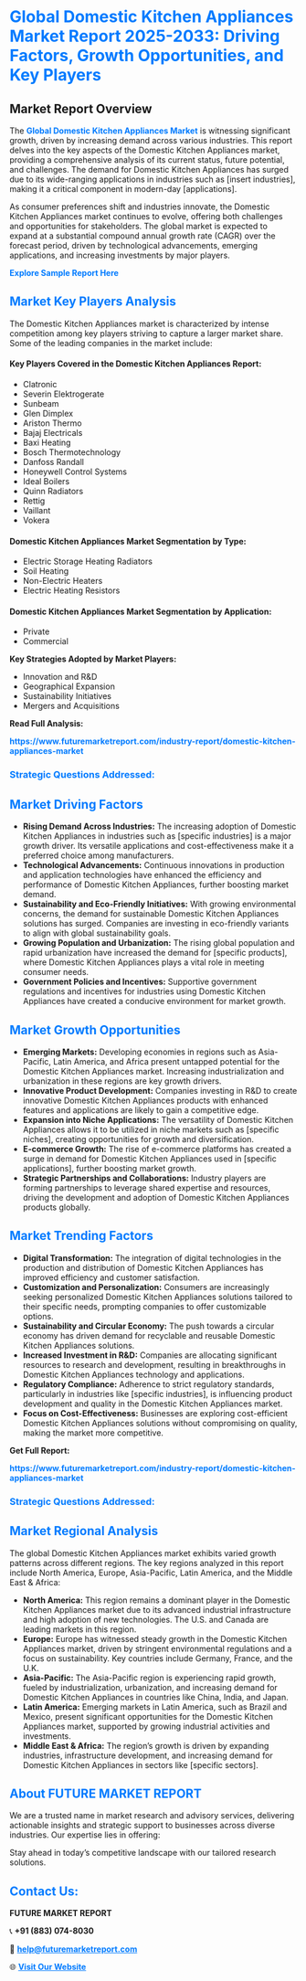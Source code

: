 <h1 style="color: #007BFF;">Global Domestic Kitchen Appliances Market Report 2025-2033: Driving Factors, Growth Opportunities, and Key Players</h1>

<section id="overview">
<h2>Market Report Overview</h2>
<p>The <a href="https://www.futuremarketreport.com/industry-report/domestic-kitchen-appliances-market" style="color: #007BFF; text-decoration: none;"><strong>Global Domestic Kitchen Appliances Market</strong></a> is witnessing significant growth, driven by increasing demand across various industries. This report delves into the key aspects of the Domestic Kitchen Appliances market, providing a comprehensive analysis of its current status, future potential, and challenges. The demand for Domestic Kitchen Appliances has surged due to its wide-ranging applications in industries such as [insert industries], making it a critical component in modern-day [applications].</p>
<p>As consumer preferences shift and industries innovate, the Domestic Kitchen Appliances market continues to evolve, offering both challenges and opportunities for stakeholders. The global market is expected to expand at a substantial compound annual growth rate (CAGR) over the forecast period, driven by technological advancements, emerging applications, and increasing investments by major players.</p>
</section>

<section id="overview">
<p><a href="https://www.futuremarketreport.com/request-sample/reportId=34464" style="color: #007BFF; text-decoration: none;"><strong>Explore Sample Report Here</strong></a></p>
</section>

<section id="key-players">
<h2 style="color: #007BFF;">Market Key Players Analysis</h2>
<p>The Domestic Kitchen Appliances market is characterized by intense competition among key players striving to capture a larger market share. Some of the leading companies in the market include:</p>
<h4>Key Players Covered in the Domestic Kitchen Appliances Report:</h4>
<ul><li>Clatronic</li><li>Severin Elektrogerate</li><li>Sunbeam</li><li>Glen Dimplex</li><li>Ariston Thermo</li><li>Bajaj Electricals</li><li>Baxi Heating</li><li>Bosch Thermotechnology</li><li>Danfoss Randall</li><li>Honeywell Control Systems</li><li>Ideal Boilers</li><li>Quinn Radiators</li><li>Rettig</li><li>Vaillant</li><li>Vokera</li></ul>
<h4>Domestic Kitchen Appliances Market Segmentation by Type:</h4>
<ul><li>Electric Storage Heating Radiators</li><li>Soil Heating</li><li>Non-Electric Heaters</li><li>Electric Heating Resistors</li></ul>

<h4>Domestic Kitchen Appliances Market Segmentation by Application:</h4>
<ul><li>Private</li><li>Commercial</li></ul>
<p><strong>Key Strategies Adopted by Market Players:</strong></p>
<ul>
<li>Innovation and R&D</li>
<li>Geographical Expansion</li>
<li>Sustainability Initiatives</li>
<li>Mergers and Acquisitions</li>
</ul>
</section>

<section>
<p><strong>Read Full Analysis: </strong></p><a href="https://www.futuremarketreport.com/industry-report/domestic-kitchen-appliances-market" style="color: #007BFF; text-decoration: none;"><strong>https://www.futuremarketreport.com/industry-report/domestic-kitchen-appliances-market</strong></a>
<h3 style="color: #007BFF;">Strategic Questions Addressed:</h3>
</section>

<section id="driving-factors">
<h2 style="color: #007BFF;">Market Driving Factors</h2>
<ul>
<li><strong>Rising Demand Across Industries:</strong> The increasing adoption of Domestic Kitchen Appliances in industries such as [specific industries] is a major growth driver. Its versatile applications and cost-effectiveness make it a preferred choice among manufacturers.</li>
<li><strong>Technological Advancements:</strong> Continuous innovations in production and application technologies have enhanced the efficiency and performance of Domestic Kitchen Appliances, further boosting market demand.</li>
<li><strong>Sustainability and Eco-Friendly Initiatives:</strong> With growing environmental concerns, the demand for sustainable Domestic Kitchen Appliances solutions has surged. Companies are investing in eco-friendly variants to align with global sustainability goals.</li>
<li><strong>Growing Population and Urbanization:</strong> The rising global population and rapid urbanization have increased the demand for [specific products], where Domestic Kitchen Appliances plays a vital role in meeting consumer needs.</li>
<li><strong>Government Policies and Incentives:</strong> Supportive government regulations and incentives for industries using Domestic Kitchen Appliances have created a conducive environment for market growth.</li>
</ul>
</section>

<section id="growth-opportunities">
<h2 style="color: #007BFF;">Market Growth Opportunities</h2>
<ul>
<li><strong>Emerging Markets:</strong> Developing economies in regions such as Asia-Pacific, Latin America, and Africa present untapped potential for the Domestic Kitchen Appliances market. Increasing industrialization and urbanization in these regions are key growth drivers.</li>
<li><strong>Innovative Product Development:</strong> Companies investing in R&D to create innovative Domestic Kitchen Appliances products with enhanced features and applications are likely to gain a competitive edge.</li>
<li><strong>Expansion into Niche Applications:</strong> The versatility of Domestic Kitchen Appliances allows it to be utilized in niche markets such as [specific niches], creating opportunities for growth and diversification.</li>
<li><strong>E-commerce Growth:</strong> The rise of e-commerce platforms has created a surge in demand for Domestic Kitchen Appliances used in [specific applications], further boosting market growth.</li>
<li><strong>Strategic Partnerships and Collaborations:</strong> Industry players are forming partnerships to leverage shared expertise and resources, driving the development and adoption of Domestic Kitchen Appliances products globally.</li>
</ul>
</section>

<section id="trending-factors">
<h2 style="color: #007BFF;">Market Trending Factors</h2>
<ul>
<li><strong>Digital Transformation:</strong> The integration of digital technologies in the production and distribution of Domestic Kitchen Appliances has improved efficiency and customer satisfaction.</li>
<li><strong>Customization and Personalization:</strong> Consumers are increasingly seeking personalized Domestic Kitchen Appliances solutions tailored to their specific needs, prompting companies to offer customizable options.</li>
<li><strong>Sustainability and Circular Economy:</strong> The push towards a circular economy has driven demand for recyclable and reusable Domestic Kitchen Appliances solutions.</li>
<li><strong>Increased Investment in R&D:</strong> Companies are allocating significant resources to research and development, resulting in breakthroughs in Domestic Kitchen Appliances technology and applications.</li>
<li><strong>Regulatory Compliance:</strong> Adherence to strict regulatory standards, particularly in industries like [specific industries], is influencing product development and quality in the Domestic Kitchen Appliances market.</li>
<li><strong>Focus on Cost-Effectiveness:</strong> Businesses are exploring cost-efficient Domestic Kitchen Appliances solutions without compromising on quality, making the market more competitive.</li>
</ul>
</section>

<section>
<p><strong>Get Full Report: </strong></p><a href="https://www.futuremarketreport.com/industry-report/domestic-kitchen-appliances-market" style="color: #007BFF; text-decoration: none;"><strong>https://www.futuremarketreport.com/industry-report/domestic-kitchen-appliances-market</strong></a>
<h3 style="color: #007BFF;">Strategic Questions Addressed:</h3>
</section>


<section id="regional-analysis">
<h2 style="color: #007BFF;">Market Regional Analysis</h2>
<p>The global Domestic Kitchen Appliances market exhibits varied growth patterns across different regions. The key regions analyzed in this report include North America, Europe, Asia-Pacific, Latin America, and the Middle East & Africa:</p>
<ul>
<li><strong>North America:</strong> This region remains a dominant player in the Domestic Kitchen Appliances market due to its advanced industrial infrastructure and high adoption of new technologies. The U.S. and Canada are leading markets in this region.</li>
<li><strong>Europe:</strong> Europe has witnessed steady growth in the Domestic Kitchen Appliances market, driven by stringent environmental regulations and a focus on sustainability. Key countries include Germany, France, and the U.K.</li>
<li><strong>Asia-Pacific:</strong> The Asia-Pacific region is experiencing rapid growth, fueled by industrialization, urbanization, and increasing demand for Domestic Kitchen Appliances in countries like China, India, and Japan.</li>
<li><strong>Latin America:</strong> Emerging markets in Latin America, such as Brazil and Mexico, present significant opportunities for the Domestic Kitchen Appliances market, supported by growing industrial activities and investments.</li>
<li><strong>Middle East & Africa:</strong> The region’s growth is driven by expanding industries, infrastructure development, and increasing demand for Domestic Kitchen Appliances in sectors like [specific sectors].</li>
</ul>
</section>

<footer>
<h2 style="color: #007BFF;">About FUTURE MARKET REPORT</h2>
<p>We are a trusted name in market research and advisory services, delivering actionable insights and strategic support to businesses across diverse industries. Our expertise lies in offering:</p>

<p>Stay ahead in today’s competitive landscape with our tailored research solutions.</p>

<h2 style="color: #007BFF;">Contact Us:</h2>
<p><strong>FUTURE MARKET REPORT</strong></p>
<p>📞 <strong>+91 (883) 074-8030</strong></p>
<p>📧 <strong><a href="mailto:help@futuremarketreport.com" style="color: #007BFF;">help@futuremarketreport.com</a></strong></p>
<p>🌐 <strong><a href="https://www.futuremarketreport.com/" style="color: #007BFF;">Visit Our Website</a></strong></p>
</footer>